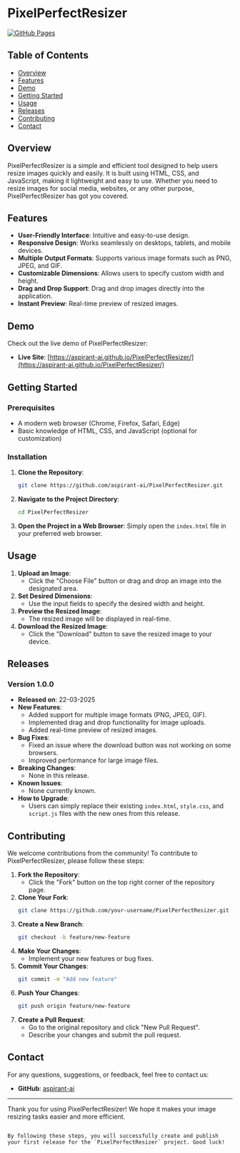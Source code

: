 # PixelPerfectResizer
[![GitHub Pages](https://img.shields.io/badge/GitHub%20Pages-Online-brightgreen)](https://aspirant-ai.github.io/PixelPerfectResizer/)

## Table of Contents
- [Overview](#overview)
- [Features](#features)
- [Demo](#demo)
- [Getting Started](#getting-started)
- [Usage](#usage)
- [Releases](#releases)
- [Contributing](#contributing)
- [Contact](#contact)

## Overview
PixelPerfectResizer is a simple and efficient tool designed to help users resize images quickly and easily. It is built using HTML, CSS, and JavaScript, making it lightweight and easy to use. Whether you need to resize images for social media, websites, or any other purpose, PixelPerfectResizer has got you covered.

## Features
- **User-Friendly Interface**: Intuitive and easy-to-use design.
- **Responsive Design**: Works seamlessly on desktops, tablets, and mobile devices.
- **Multiple Output Formats**: Supports various image formats such as PNG, JPEG, and GIF.
- **Customizable Dimensions**: Allows users to specify custom width and height.
- **Drag and Drop Support**: Drag and drop images directly into the application.
- **Instant Preview**: Real-time preview of resized images.

## Demo
Check out the live demo of PixelPerfectResizer:
- **Live Site**: [https://aspirant-ai.github.io/PixelPerfectResizer/](https://aspirant-ai.github.io/PixelPerfectResizer/)

## Getting Started
### Prerequisites
- A modern web browser (Chrome, Firefox, Safari, Edge)
- Basic knowledge of HTML, CSS, and JavaScript (optional for customization)

### Installation
1. **Clone the Repository**:
   ```sh
   git clone https://github.com/aspirant-ai/PixelPerfectResizer.git
   ```
2. **Navigate to the Project Directory**:
   ```sh
   cd PixelPerfectResizer
   ```
3. **Open the Project in a Web Browser**:
   Simply open the `index.html` file in your preferred web browser.

## Usage
1. **Upload an Image**:
   - Click the "Choose File" button or drag and drop an image into the designated area.
2. **Set Desired Dimensions**:
   - Use the input fields to specify the desired width and height.
3. **Preview the Resized Image**:
   - The resized image will be displayed in real-time.
4. **Download the Resized Image**:
   - Click the "Download" button to save the resized image to your device.

## Releases
### Version 1.0.0
- **Released on**: 22-03-2025
- **New Features**:
  - Added support for multiple image formats (PNG, JPEG, GIF).
  - Implemented drag and drop functionality for image uploads.
  - Added real-time preview of resized images.
- **Bug Fixes**:
  - Fixed an issue where the download button was not working on some browsers.
  - Improved performance for large image files.
- **Breaking Changes**:
  - None in this release.
- **Known Issues**:
  - None currently known.
- **How to Upgrade**:
  - Users can simply replace their existing `index.html`, `style.css`, and `script.js` files with the new ones from this release.

## Contributing
We welcome contributions from the community! To contribute to PixelPerfectResizer, please follow these steps:

1. **Fork the Repository**:
   - Click the "Fork" button on the top right corner of the repository page.
2. **Clone Your Fork**:
   ```sh
   git clone https://github.com/your-username/PixelPerfectResizer.git
   ```
3. **Create a New Branch**:
   ```sh
   git checkout -b feature/new-feature
   ```
4. **Make Your Changes**:
   - Implement your new features or bug fixes.
5. **Commit Your Changes**:
   ```sh
   git commit -m "Add new feature"
   ```
6. **Push Your Changes**:
   ```sh
   git push origin feature/new-feature
   ```
7. **Create a Pull Request**:
   - Go to the original repository and click "New Pull Request".
   - Describe your changes and submit the pull request.


## Contact
For any questions, suggestions, or feedback, feel free to contact us:

- **GitHub**: [aspirant-ai](https://github.com/aspirant-ai)

---

Thank you for using PixelPerfectResizer! We hope it makes your image resizing tasks easier and more efficient.
```

By following these steps, you will successfully create and publish your first release for the `PixelPerfectResizer` project. Good luck!
   
